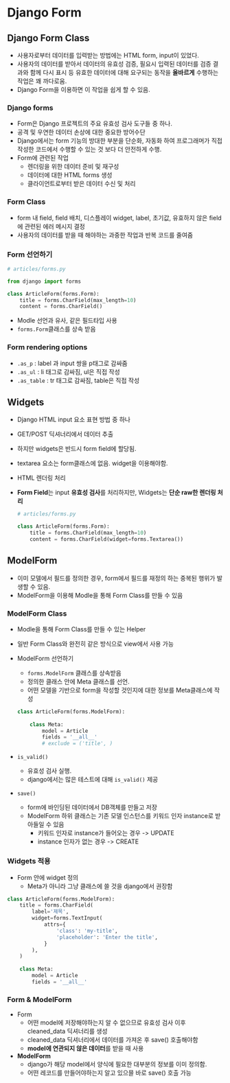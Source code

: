 # Django Form

## Django Form Class

- 사용자로부터 데이터를 입력받는 방법에는 HTML form, input이 있었다.
- 사용자의 데이터를 받아서 데이터의 유효성 검증, 필요시 입력된 데이터를 검증 결과와 함께 다시 표시 등 유효한 데이터에 대해 요구되는 동작을 **올바르게** 수행하는 작업은 꽤 까다로움.
- Django Form을 이용하면 이 작업을 쉽게 할 수 있음.



### Django forms

- Form은 Django 프로젝트의 주요 유효성 검사 도구들 중 하나.
- 공격 및 우연한 데이터 손상에 대한 중요한 방어수단
- Django에서는 form 기능의 방대한 부분을 단순화, 자동화 하여 프로그래머가 직접 작성한 코드에서 수행할 수 있는 것 보다 더 안전하게 수행.
- Form에 관련된 작업
  - 렌더링을 위한 데이터 준비 및 재구성
  - 데이터에 대한 HTML forms 생성
  - 클라이언트로부터 받은 데이터 수신 및 처리



### Form Class

- form 내 field, field 배치, 디스플레이 widget, label, 초기값, 유효하지 않은 field에 관련된 에러 메시지 결정
- 사용자의 데이터를 받을 때 해야하는 과중한 작업과 반복 코드를 줄여줌



### Form 선언하기

```python
# articles/forms.py

from django import forms

class ArticleForm(forms.Form):
    title = forms.CharField(max_length=10)
    content = forms.CharField()
```

- Modle 선언과 유사, 같은 필드타입 사용
- `forms.Form`클래스를 상속 받음



### Form rendering options

- `.as_p` : label 과 input 쌍을 p태그로 감싸줌
- `.as_ul` : li 태그로 감싸짐, ul은 직접 작성
- `.as_table` : tr 태그로 감싸짐, table은 직접 작성





## Widgets

- Django HTML input 요소 표현 방법 중 하나
- GET/POST 딕셔너리에서 데이터 추출
- 하지만 widgets은 반드시 form field에 할당됨.
- textarea 요소는 form클래스에 없음. widget을 이용해야함.

- HTML 렌더링 처리

- **Form Field**는 input **유효성 검사**를 처리하지만, Widgets는 **단순 raw한 렌더링 처리**

  ```python
  # articles/forms.py
  
  class ArticleForm(forms.Form):
      title = forms.CharField(max_length=10)
      content = forms.CharField(widget=forms.Textarea())
  ```

  





## ModelForm

- 이미 모델에서 필드를 정의한 경우, form에서 필드를 재정의 하는 중복된 행위가 발생할 수 있음.
- ModelForm을 이용해 Modle을 통해 Form Class를 만들 수 있음

### ModelForm Class

- Modle을 통해 Form Class를 만들 수 있는 Helper

- 일반 Form Class와 완전히 같은 방식으로 view에서 사용 가능

- ModelForm 선언하기

  - `forms.ModelForm` 클래스를 상속받음
  - 정의한 클래스 안에 Meta 클래스를 선언.
  - 어떤 모델을 기반으로 form을 작성할 것인지에 대한 정보를 Meta클래스에 작성

  ```python
  class ArticleForm(forms.ModelForm):
      
      class Meta:
          model = Article
          fields = '__all__'
          # exclude = ('title', )
  ```

- `is_valid()`
  - 유효성 검사 실행.
  - django에서는 많은 테스트에 대해 `is_valid()` 제공
- `save()`
  - form에 바인딩된 데이터에서 DB객체를 만들고 저장
  - ModelForm 하위 클래스는 기존 모델 인스턴스를 키워드 인자 instance로 받아들일 수 있음
    - 키워드 인자로 instance가 들어오는 경우 -> UPDATE
    - instance 인자가 없는 경우 -> CREATE



### Widgets 적용

- Form 안에 widget 정의
  - Meta가 아니라 그냥 클래스에 쓸 것을 django에서 권장함

```python
class ArticleForm(forms.ModelForm):
    title = forms.CharField(
    	label='제목',
    	widget=forms.TextInput(
        	attrs={
                'class': 'my-title',
                'placeholder': 'Enter the title',
            }
        ),
    )
    
    class Meta:
        model = Article
        fields = '__all__'
```





### Form & ModelForm

- Form
  - 어떤 model에 저장해야하는지 알 수 없으므로 유효성 검사 이후 cleaned_data 딕셔너리를 생성
  - cleaned_data 딕셔너리에서 데이터를 가져온 후 save() 호출해야함
  - **model에 연관되지 않은 데이터**를 받을 때 사용
- **ModelForm**
  - django가 해당 model에서 양식에 필요한 대부분의 정보를 이미 정의함.
  - 어떤 레코드를 만들어야하는지 알고 있으믈 바로 save() 호출 가능
